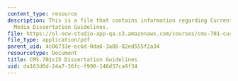 ```yaml
---
content_type: resource
description: This is a file that contains information regarding Current Debates in
  Media Dissertation Guidelines.
file: https://ol-ocw-studio-app-qa.s3.amazonaws.com/courses/cms-701-current-debates-in-media-spring-2015/da163d6d24a736fcf998146d37ca9f34_MITCMS_701S15_Dissrtation.pdf
file_type: application/pdf
parent_uid: 4c06733e-ec6d-0da6-3a86-82ed555f2a34
resourcetype: Document
title: CMS.701s15 Dissertation Guidelines
uid: da163d6d-24a7-36fc-f998-146d37ca9f34
---
```

